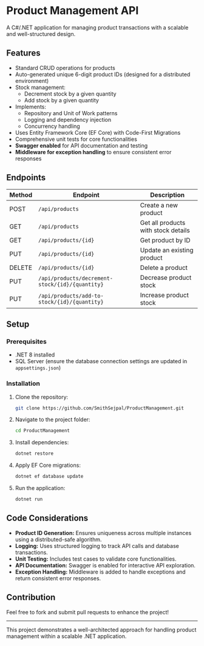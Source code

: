 # Product Management API  

A C#/.NET application for managing product transactions with a scalable and well-structured design.  

## Features  
- Standard CRUD operations for products  
- Auto-generated unique 6-digit product IDs (designed for a distributed environment)  
- Stock management:  
  - Decrement stock by a given quantity  
  - Add stock by a given quantity  
- Implements:  
  - Repository and Unit of Work patterns  
  - Logging and dependency injection  
  - Concurrency handling  
- Uses Entity Framework Core (EF Core) with Code-First Migrations  
- Comprehensive unit tests for core functionalities  
- **Swagger enabled** for API documentation and testing  
- **Middleware for exception handling** to ensure consistent error responses  

## Endpoints  

| Method | Endpoint | Description |  
|--------|---------|-------------|  
| POST | `/api/products` | Create a new product |  
| GET | `/api/products` | Get all products with stock details |  
| GET | `/api/products/{id}` | Get product by ID |  
| PUT | `/api/products/{id}` | Update an existing product |  
| DELETE | `/api/products/{id}` | Delete a product |  
| PUT | `/api/products/decrement-stock/{id}/{quantity}` | Decrease product stock |  
| PUT | `/api/products/add-to-stock/{id}/{quantity}` | Increase product stock |  

## Setup  

### Prerequisites  
- .NET 8 installed  
- SQL Server (ensure the database connection settings are updated in `appsettings.json`)  

### Installation  
1. Clone the repository:  
   ```sh
   git clone https://github.com/SmithSejpal/ProductManagement.git
   ```  
2. Navigate to the project folder:  
   ```sh
   cd ProductManagement
   ```  
3. Install dependencies:  
   ```sh
   dotnet restore
   ```  
4. Apply EF Core migrations:  
   ```sh
   dotnet ef database update
   ```  
5. Run the application:  
   ```sh
   dotnet run
   ```  

## Code Considerations  
- **Product ID Generation:** Ensures uniqueness across multiple instances using a distributed-safe algorithm.  
- **Logging:** Uses structured logging to track API calls and database transactions.  
- **Unit Testing:** Includes test cases to validate core functionalities.  
- **API Documentation:** Swagger is enabled for interactive API exploration.  
- **Exception Handling:** Middleware is added to handle exceptions and return consistent error responses.  

## Contribution  
Feel free to fork and submit pull requests to enhance the project!  

---  
This project demonstrates a well-architected approach for handling product management within a scalable .NET application.

